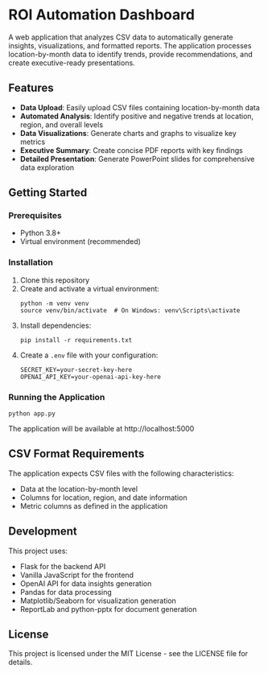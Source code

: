 # ROI Automation Dashboard

A web application that analyzes CSV data to automatically generate insights, visualizations, and formatted reports. The application processes location-by-month data to identify trends, provide recommendations, and create executive-ready presentations.

## Features

- **Data Upload**: Easily upload CSV files containing location-by-month data
- **Automated Analysis**: Identify positive and negative trends at location, region, and overall levels
- **Data Visualizations**: Generate charts and graphs to visualize key metrics
- **Executive Summary**: Create concise PDF reports with key findings
- **Detailed Presentation**: Generate PowerPoint slides for comprehensive data exploration

## Getting Started

### Prerequisites

- Python 3.8+
- Virtual environment (recommended)

### Installation

1. Clone this repository
2. Create and activate a virtual environment:
   ```
   python -m venv venv
   source venv/bin/activate  # On Windows: venv\Scripts\activate
   ```
3. Install dependencies:
   ```
   pip install -r requirements.txt
   ```
4. Create a `.env` file with your configuration:
   ```
   SECRET_KEY=your-secret-key-here
   OPENAI_API_KEY=your-openai-api-key-here
   ```

### Running the Application

```
python app.py
```

The application will be available at http://localhost:5000

## CSV Format Requirements

The application expects CSV files with the following characteristics:

- Data at the location-by-month level
- Columns for location, region, and date information
- Metric columns as defined in the application

## Development

This project uses:

- Flask for the backend API
- Vanilla JavaScript for the frontend
- OpenAI API for data insights generation
- Pandas for data processing
- Matplotlib/Seaborn for visualization generation
- ReportLab and python-pptx for document generation

## License

This project is licensed under the MIT License - see the LICENSE file for details.
